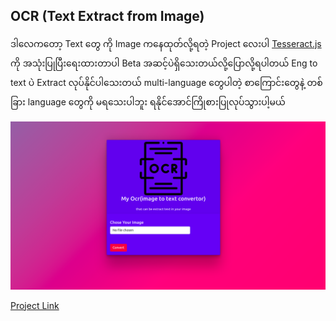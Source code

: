 ## OCR (Text Extract from Image)


ဒါလေကတော့ Text တွေ ကို Image ကနေထုတ်လို့ရတဲ့ 
Project လေးပါ [Tesseract.js](https://tesseract.projectnaptha.com/)
ကို အသုံးပြုပြီးရေးထားတာပါ Beta အဆင့်ပဲရှိသေးတယ်လို့ပြောလို့ရပါတယ် Eng to text ပဲ Extract 
လုပ်နိုင်ပါသေးတယ် multi-language တွေပါတဲ့ စာကြောင်းတွေနဲ့ တစ်ခြား language တွေကို မရသေးပါဘူး
ရနိုင်အောင်ကြိုစားပြုလုပ်သွားပါ့မယ် 

![previewImage](./Screenshot%20from%202022-01-05%2000-20-47.png)

[Project Link](https://shinnthantminn.github.io/OCR)